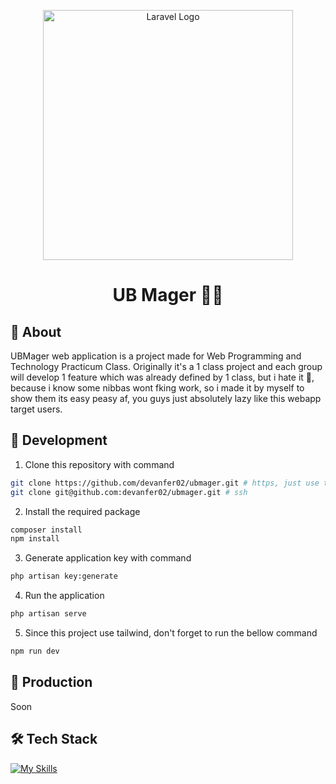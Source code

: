 <p align="center"><a href="https://laravel.com" target="_blank"><img src="https://raw.githubusercontent.com/laravel/art/master/logo-lockup/5%20SVG/2%20CMYK/1%20Full%20Color/laravel-logolockup-cmyk-red.svg" width="400" alt="Laravel Logo"></a></p>

<div align="center">
    <h1>UB Mager 🥱💤 </h1>
</div>

## 🔎 About

UBMager web application is a project made for Web Programming and Technology Practicum Class. Originally it's a 1 class project and each group will develop 1 feature which was already defined by 1 class, but i hate it 😤, because i know some nibbas wont fking work, so i made it by myself to show them its easy peasy af, you guys just absolutely lazy like this webapp target users.

## 🔨 Development

1. Clone this repository with command
```zsh
git clone https://github.com/devanfer02/ubmager.git # https, just use this command if you use windows without wsl
git clone git@github.com:devanfer02/ubmager.git # ssh
```

2. Install the required package
```zsh
composer install
npm install
```

3. Generate application key with command
```zsh
php artisan key:generate
```

4. Run the application
```zsh
php artisan serve
```

5. Since this project use tailwind, don't forget to run the bellow command
```zsh
npm run dev
```

## 🚀 Production

Soon

## 🛠️ Tech Stack
[![My Skills](https://skillicons.dev/icons?i=laravel,tailwind,bootstrap,javascript,php)](https://skillicons.dev)
